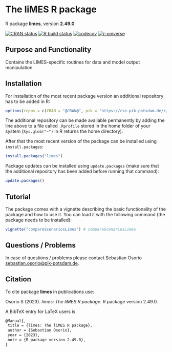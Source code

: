 # The liMES R package

R package **limes**, version **2.49.0**

[![CRAN status](https://www.r-pkg.org/badges/version/limes)](https://cran.r-project.org/package=limes)  [![R build status](https://github.com/pik-piam/limes/workflows/check/badge.svg)](https://github.com/pik-piam/limes/actions) [![codecov](https://codecov.io/gh/pik-piam/limes/branch/master/graph/badge.svg)](https://app.codecov.io/gh/pik-piam/limes) [![r-universe](https://pik-piam.r-universe.dev/badges/limes)](https://pik-piam.r-universe.dev/builds)

## Purpose and Functionality

Contains the LIMES-specific routines for data and model
    output manipulation.


## Installation

For installation of the most recent package version an additional repository has to be added in R:

```r
options(repos = c(CRAN = "@CRAN@", pik = "https://rse.pik-potsdam.de/r/packages"))
```
The additional repository can be made available permanently by adding the line above to a file called `.Rprofile` stored in the home folder of your system (`Sys.glob("~")` in R returns the home directory).

After that the most recent version of the package can be installed using `install.packages`:

```r 
install.packages("limes")
```

Package updates can be installed using `update.packages` (make sure that the additional repository has been added before running that command):

```r 
update.packages()
```

## Tutorial

The package comes with a vignette describing the basic functionality of the package and how to use it. You can load it with the following command (the package needs to be installed):

```r
vignette("compareScenariosLimes") # compareScenariosLimes
```

## Questions / Problems

In case of questions / problems please contact Sebastian Osorio <sebastian.osorio@pik-potsdam.de>.

## Citation

To cite package **limes** in publications use:

Osorio S (2023). _limes: The liMES R package_. R package version 2.49.0.

A BibTeX entry for LaTeX users is

 ```latex
@Manual{,
  title = {limes: The liMES R package},
  author = {Sebastian Osorio},
  year = {2023},
  note = {R package version 2.49.0},
}
```
